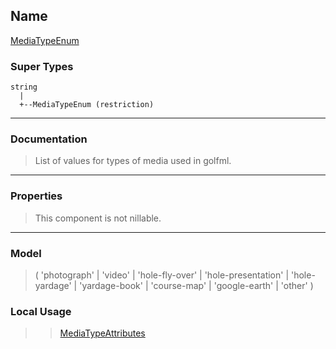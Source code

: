 ## Name ##

[MediaTypeEnum](SMediaTypeEnum.md)
### Super Types ###
```
string
  |
  +--MediaTypeEnum (restriction)
```


---


### Documentation ###


> List of values for types of media used in golfml.


---



### Properties ###

> This component is not nillable.

---


### Model ###

> ( 'photograph' | 'video' | 'hole-fly-over' | 'hole-presentation' | 'hole-yardage' | 'yardage-book' | 'course-map' | 'google-earth' | 'other' )
### Local Usage ###
> > [MediaTypeAttributes](AMediaTypeAttributes.md)